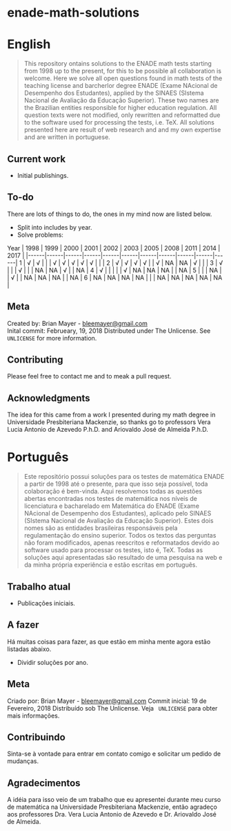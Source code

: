 # enade-math-solutions
 
# English

>This repository ontains solutions to the ENADE math tests starting from 1998 up to the present, for this to be possible all collaboration is welcome. Here we solve all open questions found in math tests of the teaching license and barcherlor degree ENADE (Exame NAcional de Desempenho dos Estudantes), applied by the SINAES (SIstema Nacional de Avaliação da Educação Superior). These two names are the Brazilian entities responsible for higher education regulation. All question texts were not modified, only rewritten and reformatted due to the software used for processing the tests, i.e. TeX. All solutions presented here are result of web research and and my own expertise and are written in portuguese.

## Current work

- Initial publishings.

## To-do

There are lots of things to do, the ones in my mind now are listed below.

- Split into includes by year.
- Solve problems:

Year | 1998 | 1999 | 2000 | 2001 | 2002 | 2003 | 2005 | 2008 | 2011 | 2014 | 2017 |
     |------|------|------|------|------|------|------|------|------|------|------|
  1  |   √  |   √  |      |      |   √  |   √  |   √  |   √  |   √  |      |      |
  2  |   √  |   √  |   √  |   √  |      |   √  |  NA  |  NA  |   √  |      |      |
  3  |   √  |      |      |   √  |      |      |  NA  |  NA  |   √  |      |  NA  |
  4  |   √  |      |      |      |      |   √  |  NA  |  NA  |  NA  |      |  NA  |
  5  |      |      |  NA  |      |   √  |      |  NA  |  NA  |  NA  |      |  NA  |
  6  |  NA  |  NA  |  NA  |  NA  |      |      |  NA  |  NA  |  NA  |  NA  |  NA  |  

## Meta

Created by: Brian Mayer - bleemayer@gmail.com	
Inital commit: Februeary, 19, 2018
Distributed under The Unlicense. See ``UNLICENSE`` for more information.

## Contributing

Please feel free to contact me and to meak a pull request.

## Acknowledgments

The idea for this came from a work I presented during my math degree in Universidade Presbiteriana Mackenzie, so thanks go to professors Vera Lucia Antonio de Azevedo P.h.D. and Ariovaldo José de Almeida P.h.D.

# Português

>Este repositório possui soluções para os testes de matemática ENADE a partir de 1998 até o presente, para que isso seja possível, toda colaboração é bem-vinda. Aqui resolvemos todas as questões abertas encontradas nos testes de matemática nos níveis de licenciatura e bacharelado em Matemática do ENADE (Exame NAcional de Desempenho dos Estudantes), aplicado pelo SINAES (SIstema Nacional de Avaliação da Educação Superior). Estes dois nomes são as entidades brasileiras responsáveis pela regulamentação do ensino superior. Todos os textos das perguntas não foram modificados, apenas reescritos e reformatados devido ao software usado para processar os testes, isto é, TeX. Todas as soluções aqui apresentadas são resultado de uma pesquisa na web e da minha própria experiência e estão escritas em português.

## Trabalho atual

- Publicações iniciais.

## A fazer

Há muitas coisas para fazer, as que estão em minha mente agora estão listadas abaixo.

- Dividir soluções por ano.

## Meta

Criado por: Brian Mayer - bleemayer@gmail.com
Commit inicial: 19 de Fevereiro, 2018
Distribuído sob The Unlicense. Veja `` UNLICENSE`` para obter mais informações.

## Contribuindo

Sinta-se à vontade para entrar em contato comigo e solicitar um pedido de mudanças.

## Agradecimentos

A idéia para isso veio de um trabalho que eu apresentei durante meu curso de matemática na Universidade Presbiteriana Mackenzie, então agradeço aos professores Dra. Vera Lucia Antonio de Azevedo e Dr. Ariovaldo José de Almeida.

